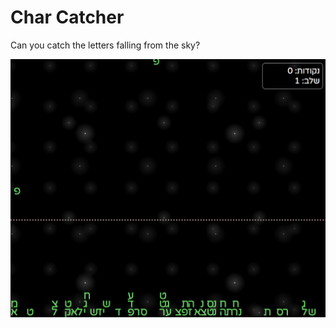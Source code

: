 # Char Catcher
Can you catch the letters falling from the sky?

![alt text](https://raw.githubusercontent.com/tsachis/char-catcher/master/screenshot.png)

